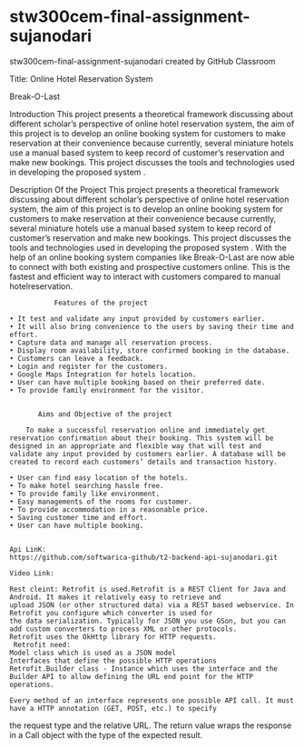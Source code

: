 # stw300cem-final-assignment-sujanodari
stw300cem-final-assignment-sujanodari created by GitHub Classroom

Title:
Online Hotel Reservation System

Break-O-Last

Introduction
This project presents a theoretical framework discussing about different scholar’s perspective of online hotel
reservation system, the aim of this project is to develop an online booking system for customers to make reservation
at their convenience because currently, several miniature hotels use a manual based system to keep record of customer’s 
reservation and make new bookings. This project discusses the tools and technologies used in developing the proposed system .
  
  
Description Of the Project
This project presents a theoretical framework discussing about different scholar’s perspective of online hotel reservation system, the aim of this project is to develop an online booking system for customers to make reservation at their convenience because
currently, several miniature hotels use a manual based system to keep record of customer’s reservation and make new bookings.
This project discusses the tools and technologies used in developing the proposed system .
With the help of an online booking system companies like Break-O-Last are now able to connect with both existing and
prospective customers online. This is the fastest and efficient way to interact with customers compared to manual hotelreservation. 


               Features of the project
           
    • It test and validate any input provided by customers earlier.
    • It will also bring convenience to the users by saving their time and effort.
    • Capture data and manage all reservation process.
    • Display room availability, store confirmed booking in the database.
    • Customers can leave a feedback.
    • Login and register for the customers.
    • Google Maps Integration for hotels location.
    • User can have multiple booking based on their preferred date.
    • To provide family environment for the visitor. 
    
    
           Aims and Objective of the project
       
		To make a successful reservation online and immediately get reservation confirmation about their booking. This system will be designed in an appropriate and flexible way that will test and validate any input provided by customers earlier. A database will be created to record each customers’ details and transaction history.

    • User can find easy location of the hotels.
    • To make hotel searching hassle free. 
    • To provide family like environment.
    • Easy managements of the rooms for customer.
    • To provide accommodation in a reasonable price.
    • Saving customer time and effort.
    • User can have multiple booking.
    
    
    Api LinK:
    https://github.com/softwarica-github/t2-backend-api-sujanodari.git
    
    Video Link:
    
    Rest cleint: Retrofit is used.Retrofit is a REST Client for Java and Android. It makes it relatively easy to retrieve and
    upload JSON (or other structured data) via a REST based webservice. In Retrofit you configure which converter is used for
    the data serialization. Typically for JSON you use GSon, but you can add custom converters to process XML or other protocols.
    Retrofit uses the OkHttp library for HTTP requests.
     Retrofit need:
    Model class which is used as a JSON model
    Interfaces that define the possible HTTP operations
    Retrofit.Builder class - Instance which uses the interface and the Builder API to allow defining the URL end point for the HTTP operations.

    Every method of an interface represents one possible API call. It must have a HTTP annotation (GET, POST, etc.) to specify 
   the request type and the relative URL. The return value wraps the response in a Call object with the type of the expected
   result.

    
    
    
